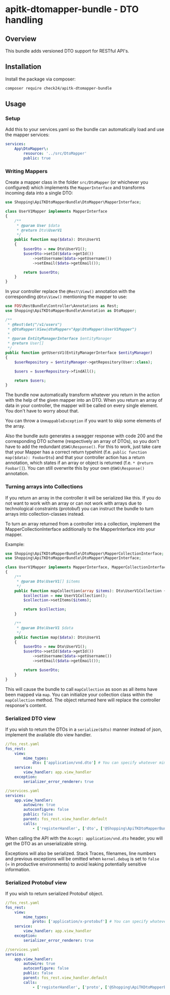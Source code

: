 # apitk-dtomapper-bundle - DTO handling

## Overview
This bundle adds versioned DTO support for RESTful API's.

## Installation
Install the package via composer:
```bash
composer require check24/apitk-dtomapper-bundle
```

## Usage

### Setup
Add this to your services.yaml so the bundle can automatically load and use the mapper services:
```yaml
services:
    App\DtoMapper\:
        resource: '../src/DtoMapper'
        public: true
```

### Writing Mappers

Create a mapper class in the folder `src/DtoMapper` (or whichever you configured) which implements the
`MapperInterface` and transforms incoming data into a single DTO:
```php
use Shopping\ApiTKDtoMapperBundle\DtoMapper\MapperInterface;

class UserV1Mapper implements MapperInterface
{
    /**
     * @param User $data
     * @return Dto\UserV1
     */
    public function map($data): Dto\UserV1
    {
        $userDto = new Dto\UserV1();
        $userDto->setId($data->getId())
            ->setUsername($data->getUsername())
            ->setEmail($data->getEmail());

        return $userDto;
    }
}
```

In your controller replace the `@Rest\View()` annotation with the corresponding `@Dto\View()` mentioning
the mapper to use:
```php
use FOS\RestBundle\Controller\Annotations as Rest;
use Shopping\ApiTKDtoMapperBundle\Annotation as DtoMapper;

/**
 * @Rest\Get("/v1/users")
 * @DtoMapper\View(dtoMapper="App\DtoMapper\UserV1Mapper")
 *
 * @param EntityManagerInterface $entityManager
 * @return User[]
 */
public function getUsersV1(EntityManagerInterface $entityManager)
{
    $userRepository = $entityManager->getRepository(User::class);

    $users = $userRepository->findAll();

    return $users;
}
```

The bundle now automatically transform whatever you return in the action with the help of the given 
mapper into an DTO. When you return an array of data in your controller, the mapper will be called on 
every single element. You don't have to worry about that.

You can throw a `UnmappableException` if you want to skip some elements of the array.

Also the bundle auto generates a swagger response with code 200 and the corresponding DTO scheme 
(respectively an array of DTOs), so you don't have to add the redundant `@SWG\Response()`. For this 
to work, just take care that your Mapper has a correct return typehint (f.e. 
`public function map($data): FoobarDto`) and that your controller action has a return annotation, 
which states if an array or object is returned (f.e. `* @return Foobar[]`). You can still overwrite 
this by your own `@SWG\Response()` annotation.

### Turning arrays into Collections

If you return an array in the controller it will be serialized like this. If you do not want to work
with an array or can not work with arrays due to technological constraints (protobuf) you can instruct
the bundle to turn arrays into collection-classes instead.

To turn an array returned from a controller into a collection, implement the MapperCollectionInterface 
additionally to the MapperInterface into your mapper.

Example: 
```php
use Shopping\ApiTKDtoMapperBundle\DtoMapper\MapperCollectionInterface;
use Shopping\ApiTKDtoMapperBundle\DtoMapper\MapperInterface;

class UserV1Mapper implements MapperInterface, MapperCollectionInterface
{
    /**
     * @param Dto\UserV1[] $items
     */
    public function mapCollection(array $items): Dto\UserV1Collection {
        $collection = new UserV1Collection();
        $collection->setItems($items);

        return $collection;
    }

    /**
     * @param Dto\UserV1 $data
     */
    public function map($data): Dto\UserV1
    {
        $userDto = new Dto\UserV1();
        $userDto->setId($data->getId())
            ->setUsername($data->getUsername())
            ->setEmail($data->getEmail());

        return $userDto;
    }
}
```

This will cause the bundle to call `mapCollection` as soon as all items have been mapped via `map`. 
You can initialize your collection class within the `mapCollection` method. The object returned 
here will replace the controller response's content.

### Serialized DTO view
If you wish to return the DTOs in a `serialize($dto)` manner instead of json, implement the available 
dto view handler.

```yaml
//fos_rest.yaml
fos_rest:
    view:
        mime_types:
            dto: ['application/vnd.dto'] # You can specify whatever mime type you want, just map it to "dto".
    service:
        view_handler: app.view_handler
    exception:
        serializer_error_renderer: true
```
```yaml
//services.yaml
services:
    app.view_handler:
        autowire: true
        autoconfigure: false
        public: false
        parent: fos_rest.view_handler.default
        calls:
            - ['registerHandler', ['dto', ['@Shopping\ApiTKDtoMapperBundle\Handler\PhpViewHandler', 'createResponse']]]
```

When calling the API with the `Accept: application/vnd.dto` header, you will get the DTO as an 
unserializable string.

Exceptions will also be serialized. Stack Traces, filenames, line numbers and previous exceptions will be omitted
when `kernel.debug` is set to `false` (= in productive environments) to avoid leaking potentially sensitive information.

### Serialized Protobuf view
If you wish to return serialized Protobuf object.

```yaml
//fos_rest.yaml
fos_rest:
    view:
        mime_types:
            proto: ['application/x-protobuf'] # You can specify whatever mime type you want, just map it to "proto".
    service:
        view_handler: app.view_handler
    exception:
        serializer_error_renderer: true
```
```yaml
//services.yaml
services:
    app.view_handler:
        autowire: true
        autoconfigure: false
        public: false
        parent: fos_rest.view_handler.default
        calls:
            - ['registerHandler', ['proto', ['@Shopping\ApiTKDtoMapperBundle\Handler\ProtobufViewHandler', 'createResponse']]]
```
